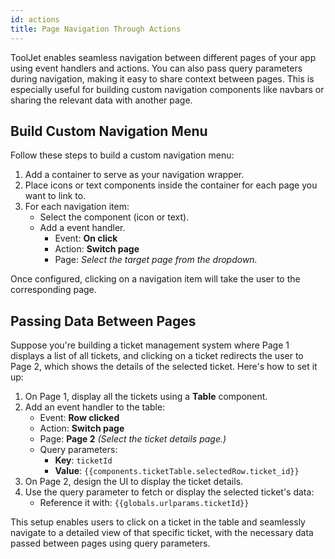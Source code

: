 ```yaml
---
id: actions
title: Page Navigation Through Actions
---
```


ToolJet enables seamless navigation between different pages of your app using event handlers and actions. You can also pass query parameters during navigation, making it easy to share context between pages. This is especially useful for building custom navigation components like navbars or sharing the relevant data with another page.

## Build Custom Navigation Menu

Follow these steps to build a custom navigation menu:

1. Add a container to serve as your navigation wrapper.
2. Place icons or text components inside the container for each page you want to link to.
3. For each navigation item:
    - Select the component (icon or text).
    - Add a event handler.
        - Event: **On click**
        - Action: **Switch page**
        - Page: *Select the target page from the dropdown.*

Once configured, clicking on a navigation item will take the user to the corresponding page.

## Passing Data Between Pages

Suppose you're building a ticket management system where Page 1 displays a list of all tickets, and clicking on a ticket redirects the user to Page 2, which shows the details of the selected ticket. Here's how to set it up:

1. On Page 1, display all the tickets using a **Table** component.
2. Add an event handler to the table:
    - Event: **Row clicked**
    - Action: **Switch page**
    - Page: **Page 2** *(Select the ticket details page.)*
    - Query parameters:
        - **Key**: `ticketId`
        - **Value**: `{{components.ticketTable.selectedRow.ticket_id}}`
3. On Page 2, design the UI to display the ticket details.
4. Use the query parameter to fetch or display the selected ticket's data:
    - Reference it with: `{{globals.urlparams.ticketId}}`

This setup enables users to click on a ticket in the table and seamlessly navigate to a detailed view of that specific ticket, with the necessary data passed between pages using query parameters.